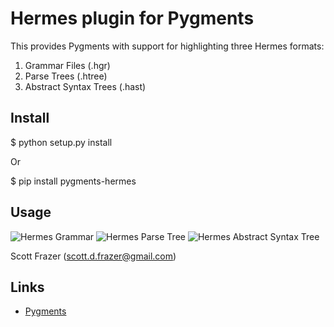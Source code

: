 Hermes plugin for Pygments
==========================

This provides Pygments with support for highlighting three Hermes formats:

1) Grammar Files (.hgr)
2) Parse Trees (.htree)
3) Abstract Syntax Trees (.hast)

Install
--------

  $ python setup.py install

  Or

  $ pip install pygments-hermes

Usage
-------

![Hermes Grammar](https://github.com/scottfrazer/pygments-hermes/raw/master/img/hgr.png)
![Hermes Parse Tree](https://github.com/scottfrazer/pygments-hermes/raw/master/img/htree.png)
![Hermes Abstract Syntax Tree](https://github.com/scottfrazer/pygments-hermes/raw/master/img/hast.png)

Scott Frazer (scott.d.frazer@gmail.com)

Links
-----

* [Pygments](http://pygments.org/)
